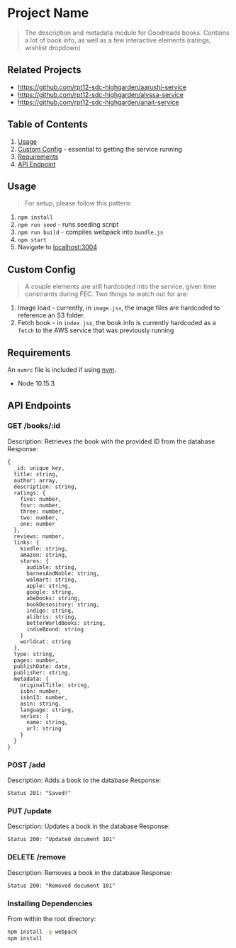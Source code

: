 # Project Name

> The description and metadata module for Goodreads books. Contains a lot of book info, as well as a few interactive elements (ratings, wishlist dropdown)

## Related Projects

  - https://github.com/rpt12-sdc-highgarden/aarushi-service
  - https://github.com/rpt12-sdc-highgarden/alyssa-service
  - https://github.com/rpt12-sdc-highgarden/anait-service

## Table of Contents

1. [Usage](#Usage)
2. [Custom Config](#custom%20config) - essential to getting the service running
3. [Requirements](#requirements)
4. [API Endpoint](#api%20endpoint)

## Usage

> For setup, please follow this pattern:

1. `npm install`
2. `npm run seed` - runs seeding script
3. `npm run build` - compiles webpack into `bundle.js`
4. `npm start`
5. Navigate to [localhost:3004](http://localhost:3004)

## Custom Config

> A couple elements are still hardcoded into the service, given time constraints during FEC. Two things to watch out for are:

1. Image load - currently, in `image.jsx`, the image files are hardcoded to reference an S3 folder.
2. Fetch book - in `index.jsx`, the book info is currently hardcoded as a `fetch` to the AWS service that was previously running

## Requirements

An `nvmrc` file is included if using [nvm](https://github.com/creationix/nvm).

- Node 10.15.3

## API Endpoints

### GET /books/:id

Description: Retrieves the book with the provided ID from the database
Response:
```
{
  _id: unique key,
  title: string,
  author: array,
  description: string,
  ratings: {
    five: number,
    four: number,
    three: number,
    two: number,
    one: number
  },
  reviews: number,
  links: {
    kindle: string,
    amazon: string,
    stores: {
      audible: string,
      barnesAndNoble: string,
      walmart: string,
      apple: string,
      google: string,
      abebooks: string,
      bookDesository: string,
      indigo: string,
      alibris: string,
      betterWorldBooks: string,
      indieBound: string
    }
    worldcat: string
  },
  type: string,
  pages: number,
  publishDate: date,
  publisher: string,
  metadata: {
    originalTitle: string,
    isbn: number,
    isbn13: number,
    asin: string,
    language: string,
    series: {
      name: string,
      url: string
    }
  }
}
```

### POST /add

Description: Adds a book to the database
Response:
```
Status 201: "Saved!"
```

### PUT /update

Description: Updates a book in the database
Response:
```
Status 200: "Updated document 101"
```

### DELETE /remove

Description: Removes a book in the database
Response:
```
Status 200: "Removed document 101"
```

### Installing Dependencies

From within the root directory:

```sh
npm install -g webpack
npm install
```

